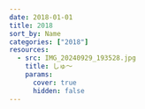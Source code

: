```yaml
---
date: 2018-01-01
title: 2018
sort_by: Name
categories: ["2018"]
resources:
  - src: IMG_20240929_193528.jpg
    title: しゅ～
    params:
      cover: true
      hidden: false
---
```

